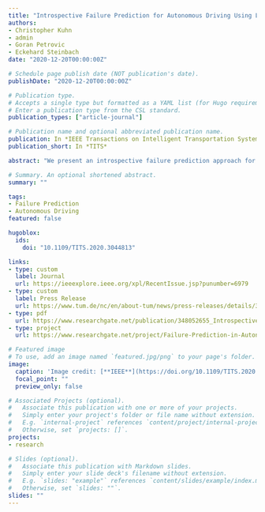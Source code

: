 ```yaml
---
title: "Introspective Failure Prediction for Autonomous Driving Using Late Fusion of State and Camera Information"
authors:
- Christopher Kuhn
- admin
- Goran Petrovic
- Eckehard Steinbach
date: "2020-12-20T00:00:00Z"

# Schedule page publish date (NOT publication's date).
publishDate: "2020-12-20T00:00:00Z"

# Publication type.
# Accepts a single type but formatted as a YAML list (for Hugo requirements).
# Enter a publication type from the CSL standard.
publication_types: ["article-journal"]

# Publication name and optional abbreviated publication name.
publication: In *IEEE Transactions on Intelligent Transportation Systems*
publication_short: In *TITS*

abstract: "We present an introspective failure prediction approach for autonomous vehicles. In autonomous driving, complex or unknown scenarios can cause a disengagement of the self-driving system. Disengagements can be triggered either by automatic safety measures or by human intervention. We propose to use recorded disengagement sequences from test drives as training data to learn to predict future failures. The system then learns introspectively from its own previous mistakes. In order to predict failures as early as possible, we propose a machine learning approach where sequences of sensor data are classified as either failure or success. The car itself is treated as a black box. Our method combines two sensor modalities that contain different types of information. An image-based model learns to detect generally challenging situations such as crowded intersections accurately multiple seconds in advance. A state data based model allows to detect fast changes immediately before a failure, such as sudden braking or swerving. The outcome of the individual models is fused by averaging the individual failure probabilities. We evaluate our approach on a data set provided by the BMW Group containing 14 hours of autonomous driving. The proposed late fusion approach allows for predicting failures at an accuracy of more than 85% seven seconds in advance, at a false positive rate of 20%. The proposed method outperforms state-of-the-art failure prediction by more than 15% while being a flexible framework that allows for straightforward addition of further sensor modalities."

# Summary. An optional shortened abstract.
summary: ""

tags:
- Failure Prediction
- Autonomous Driving
featured: false

hugoblox:
  ids:
    doi: "10.1109/TITS.2020.3044813"

links:
- type: custom
  label: Journal
  url: https://ieeexplore.ieee.org/xpl/RecentIssue.jsp?punumber=6979
- type: custom
  label: Press Release
  url: https://www.tum.de/nc/en/about-tum/news/press-releases/details/36509/
- type: pdf
  url: https://www.researchgate.net/publication/348052655_Introspective_Failure_Prediction_for_Autonomous_Driving_Using_Late_Fusion_of_State_and_Camera_Information
- type: project
  url: https://www.researchgate.net/project/Failure-Prediction-in-Autonomous-Driving

# Featured image
# To use, add an image named `featured.jpg/png` to your page's folder.
image:
  caption: 'Image credit: [**IEEE**](https://doi.org/10.1109/TITS.2020.3044813)'
  focal_point: ""
  preview_only: false

# Associated Projects (optional).
#   Associate this publication with one or more of your projects.
#   Simply enter your project's folder or file name without extension.
#   E.g. `internal-project` references `content/project/internal-project/index.md`.
#   Otherwise, set `projects: []`.
projects:
- research

# Slides (optional).
#   Associate this publication with Markdown slides.
#   Simply enter your slide deck's filename without extension.
#   E.g. `slides: "example"` references `content/slides/example/index.md`.
#   Otherwise, set `slides: ""`.
slides: ""
---
```

